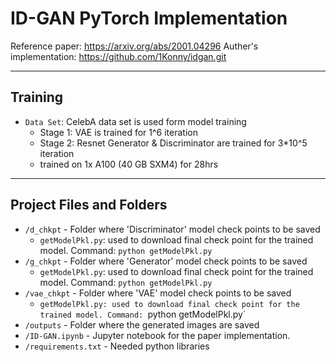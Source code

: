 # ID-GAN PyTorch Implementation

Reference paper: https://arxiv.org/abs/2001.04296
Auther's implementation: https://github.com/1Konny/idgan.git
___
## Training
 - `Data Set`: CelebA data set is used form model training
 	- Stage 1: VAE is trained for 1^6 iteration
 	- Stage 2: Resnet Generator & Discriminator are trained for 3*10^5 iteration
 	- trained on 1x A100 (40 GB SXM4) for 28hrs
___
## Project Files and Folders
- `/d_chkpt` - Folder where 'Discriminator' model check points to be saved
	- `getModelPkl.py`: used to download final check point for the trained model. Command: `python getModelPkl.py`
- `/g_chkpt` - Folder where 'Generator' model check points to be saved
	- `getModelPkl.py`: used to download final check point for the trained model. Command: `python getModelPkl.py`
- `/vae_chkpt` - Folder where 'VAE' model check points to be saved
	- `getModelPkl.py: used to download final check point for the trained model. Command: `python getModelPkl.py`
- `/outputs` - Folder where the generated images are saved
- `/ID-GAN.ipynb` - Jupyter notebook for the paper implementation.
- `/requirements.txt` - Needed python libraries
